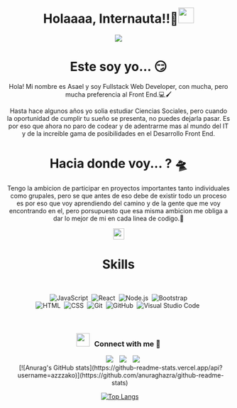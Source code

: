 <h1 align="center"><b>Holaaaa, Internauta!!🚀</b><img src="https://media.giphy.com/media/hvRJCLFzcasrR4ia7z/giphy.gif" width="35"></h1>

<p align="center">
  <a href="https://github.com/DenverCoder1/readme-typing-svg"><img src="https://readme-typing-svg.herokuapp.com?font=Time+New+Roman&color=cyan&size=25&center=true&vCenter=true&width=600&height=100&lines=Front+End+Developer+...&hearts;++;Love+to+learn+new+stuffs..<3"></a>
</p>


<h1 align="center">Este soy yo... 😏</h1>

<p align="center">Hola! Mi nombre es Asael y soy Fullstack Web Developer, con mucha, pero mucha preferencia al Front End.💻🖌️

<p align="center">Hasta hace algunos años yo solia estudiar Ciencias Sociales, pero cuando la oportunidad de cumplir tu sueño se presenta, no puedes dejarla pasar. Es por eso que ahora no paro de codear y de adentrarme mas al mundo del IT y de la increible gama de posibilidades en el Desarrollo Front End. </p>

<h1 align="center"> Hacia donde voy... ? 🛸</h1>

<p align="center">Tengo la ambicion de participar en proyectos importantes tanto individuales como grupales, pero se que antes de eso debe de existir todo un proceso es por eso que voy aprendiendo del camino y de la gente que me voy encontrando en el, pero porsupuesto que esa misma ambicion me obliga a dar lo mejor de mi en cada linea de codigo.💪</p>


<div align="center"><img src="https://media2.giphy.com/media/QssGEmpkyEOhBCb7e1/giphy.gif?cid=ecf05e47a0n3gi1bfqntqmob8g9aid1oyj2wr3ds3mg700bl&rid=giphy.gif" width ="25"><h1> Skills</h1></div>
<br>

<div align="center">
	
![JavaScript](https://img.shields.io/badge/-JavaScript-05122A?style=flat&logo=javascript)&nbsp;
![React](https://img.shields.io/badge/-React-05122A?style=flat&logo=react)&nbsp;
![Node.js](https://img.shields.io/badge/-Node.js-05122A?style=flat&logo=node.js)&nbsp;
![Bootstrap](https://img.shields.io/badge/-Bootstrap-05122A?style=flat&logo=bootstrap&logoColor=563D7C)\
![HTML](https://img.shields.io/badge/-HTML-05122A?style=flat&logo=HTML5)&nbsp;
![CSS](https://img.shields.io/badge/-CSS-05122A?style=flat&logo=CSS3&logoColor=1572B6)&nbsp;
![Git](https://img.shields.io/badge/-Git-05122A?style=flat&logo=git)&nbsp;
![GitHub](https://img.shields.io/badge/-GitHub-05122A?style=flat&logo=github)&nbsp;
![Visual Studio Code](https://img.shields.io/badge/-Visual%20Studio%20Code-05122A?style=flat&logo=visual-studio-code&logoColor=007ACC)&nbsp;

	
</div>
<br>



<h3 align="center"> <img src="https://media.giphy.com/media/iY8CRBdQXODJSCERIr/giphy.gif" width="30" height="30" style="margin-right: 10px;">Connect with me 🤝 </h3>

<p align="center">

 <div align="center" class="icons-social" style="margin-left: 10px;">
        <a style="margin-left: 10px;"   href="https://www.linkedin.com/in/asael-hernandez-29a279241/" target="_blank">
			<img src="https://img.icons8.com/doodle/40/000000/linkedin--v2.png"></a>
	 <a style="margin-left: 10px;" target="_blank" href="https://twitter.com/AzakRG">
			<img src="https://img.icons8.com/doodle/1x/twitter-squared--v2.png" ></a>
	 <a style="margin-left: 10px;" target="_blank" href="https://instagram.com/azak.cth">
			<img src="https://img.icons8.com/doodle/40/000000/instagram-new--v2.png"></a>
	 </div>


<div align="center" class="icons-social" style="margin-left: 10px;">
	[![Anurag's GitHub stats](https://github-readme-stats.vercel.app/api?username=azzzako)](https://github.com/anuraghazra/github-readme-stats)&nbsp;

[![Top Langs](https://github-readme-stats.vercel.app/api/top-langs/?username=azzzako)](https://github.com/anuraghazra/github-readme-stats)&nbsp;

</div>

